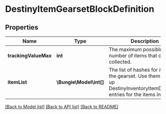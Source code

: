 # DestinyItemGearsetBlockDefinition

## Properties
Name | Type | Description | Notes
------------ | ------------- | ------------- | -------------
**trackingValueMax** | **int** | The maximum possible number of items that can be collected. | [optional] 
**itemList** | **\Bungie\Model\int[]** | The list of hashes for items in the gearset. Use them to look up DestinyInventoryItemDefinition entries for the items in the set. | [optional] 

[[Back to Model list]](../README.md#documentation-for-models) [[Back to API list]](../README.md#documentation-for-api-endpoints) [[Back to README]](../README.md)


